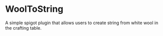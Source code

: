 # WoolToString

A simple spigot plugin that allows users to create string from white wool in the crafting table.
